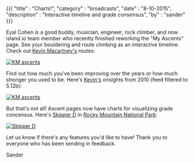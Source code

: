 {{{
  "title" : "Charts!",
  "category" : "broadcasts",
  "date" : "8-10-2015",
  "description" : "Interactive timeline and grade consensus",
  "by" : "sander"
}}}

Eyal Cohen is a good buddy, musician, engineer, rock climber, and now island.io team member who recently finished reworking the "My Ascents" page. See your bouldering and route climbing as an interactive timeline. Check out [Kevin Macartney's](https://www.island.io/Cupcake/ascents) routes:

<!--more-->

[![KM ascents](https://s3.amazonaws.com/island.io/blog/img/km1.png)](https://www.island.io/Cupcake/ascents)

Find out how much you've been improving over the years or how much stronger you used to be. Here's [Kevin's](https://www.island.io/Cupcake/ascents) onsights from 2010 (feed filtered to 5.12b):

[![KM ascents](https://s3.amazonaws.com/island.io/blog/img/km2.png)](https://www.island.io/Cupcake/ascents)

But that's not all! Ascent pages now have charts for visualizing grade concensus. Here's [Skipper D](https://www.island.io/crags/usa/rmnp/boulders/skipper-d) in [Rocky Mountain National Park](https://www.island.io/crags/usa/rmnp):

[![Skipper D](https://s3.amazonaws.com/island.io/blog/img/sd.png)](https://www.island.io/crags/usa/rmnp/boulders/skipper-d)

Let us know if there's any features you'd like to have! Thank you to everyone who has been sending in feedback.

Sander